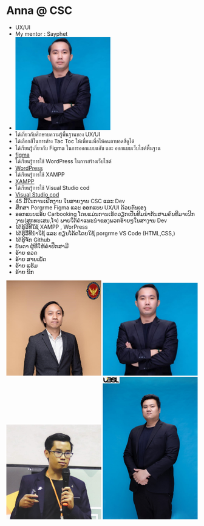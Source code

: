 # Anna @ CSC

+ UX/UI
+ My mentor : Sayphet
+ <img src='/Photos/aiy.jpg' width='250'>
+ ได้เกี่ยวกับศึกษาบความรู้พื้นฐานของ UX/UI
+ ได้เลือกสีในการส้าง Tac Toc ให้เพื่อนเพื่อให้คนตาบอดสีดูได้
+ ได้เรียนรู้เกี่ยวกับ Figma ในการออกแบบแอับ และ ออกแบบเว็บไซต์พื้นฐาน                          
+ [figma]( https://www.figma.com/)
+ ได้เรียนรู้การใช้ WordPress ในการสร้างเว็บไซต์
+ [WordPress](https://wordpress.com/?aff=58022&cid=8348279&cmp_id=9808156547&adg_id=98727271423&kwd=wordpress&device=c&gad_source=1&gclid=CjwKCAjw_LOwBhBFEiwAmSEQAROzRTFRga3ZPV4LjqDyuQVvt-Az76tHfORDLN2DH7D2KnJyg_ukJBoCXH4QAvD_BwE)
+ ได้เรียนรู้การใช้ XAMPP 
+ [XAMPP](https://www.apachefriends.org/)
+ ได้เรียนรู้การใช้ Visual Studio cod
+ [Visual Studio cod](https://code.visualstudio.com/)
+ 45 ມື້ໃນການເຝີກງານ ໃນສາຍງານ CSC ແລະ Dev
+  ສຶກສາ Porgrme Figma ແລະ ອອກແບບ UX/UI ດ້ວຍຕົນເອງ
+  ອອກແບບແອັບ Carbooking ໂດຍແມ່ນການເຮັດວຽກເປັນທີມນຳກັນສາມຄົນທີ່ມາເຝີກງານ(ສຸກທະເສນ,ໂຈ) ພາຍໃຕ້ຄໍາແນະນຳຂອງພວກອ້າຍໆໃນສາງານ Dev
+ ໄດ້ຮູ້ວີທີໃຊ້ XAMPP , WorPress
+ ໄດ້ຮູ້ວີ່ທີນຳໃຊ້ ແລະ ຂຽນໂຄ້ດໂດຍໃຊ້ porgrme VS Code (HTML,CSS,)
+ ໄດ້ຮູ້ຈັກ Github
+ ບັນດາ ຜູ້ທີ່ໃຫ້ຄຳປຶກສາມີ  
+ ອ້າຍ ຂວດ
+ ອ້າຍ ສາຍເພັດ
+ ອ້າຍ ແຮ້ມ
+ ອ້າຍ ນິກ 

 <img src='/Photos/pky.jpg' width='250'>
 <img src='/Photos/aiy.jpg' width='250'>
 <img src='/Photos/pham.jpg' width='250'>
 <img src='/Photos/pnik.jpg' width='250'>
